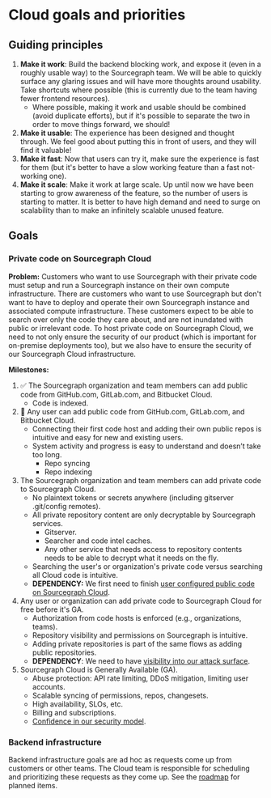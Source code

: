 # Cloud goals and priorities

## Guiding principles

1. **Make it work**: Build the backend blocking work, and expose it (even in a roughly usable way) to the Sourcegraph team. We will be able to quickly surface any glaring issues and will have more thoughts around usability. Take shortcuts where possible (this is currently due to the team having fewer frontend resources).
   - Where possible, making it work and usable should be combined (avoid duplicate efforts), but if it's possible to separate the two in order to move things forward, we should!
1. **Make it usable**: The experience has been designed and thought through. We feel good about putting this in front of users, and they will find it valuable!
1. **Make it fast**: Now that users can try it, make sure the experience is fast for them (but it's better to have a slow working feature than a fast not-working one).
1. **Make it scale**: Make it work at large scale. Up until now we have been starting to grow awareness of the feature, so the number of users is starting to matter. It is better to have high demand and need to surge on scalability than to make an infinitely scalable unused feature.

## Goals

### Private code on Sourcegraph Cloud

**Problem:** Customers who want to use Sourcegraph with their private code must setup and run a Sourcegraph instance on their own compute infrastructure. There are customers who want to use Sourcegraph but don't want to have to deploy and operate their own Sourcegraph instance and associated compute infrastructure. These customers expect to be able to search over only the code they care about, and are not inundated with public or irrelevant code. To host private code on Sourcegraph Cloud, we need to not only ensure the security of our product (which is important for on-premise deployments too), but we also have to ensure the security of our Sourcegraph Cloud infrastructure.

**Milestones:**

1. ✅ The Sourcegraph organization and team members can add public code from GitHub.com, GitLab.com, and Bitbucket Cloud.
   - Code is indexed.
1. 🔄 Any user can add public code from GitHub.com, GitLab.com, and Bitbucket Cloud.
   - Connecting their first code host and adding their own public repos is intuitive and easy for new and existing users.
   - System activity and progress is easy to understand and doesn’t take too long.
     - Repo syncing
     - Repo indexing
1. The Sourcegraph organization and team members can add private code to Sourcegraph Cloud.
   - No plaintext tokens or secrets anywhere (including gitserver .git/config remotes).
   - All private repository content are only decryptable by Sourcegraph services.
     - Gitserver.
     - Searcher and code intel caches.
     - Any other service that needs access to repository contents needs to be able to decrypt what it needs on the fly.
   - Searching the user's or organization's private code versus searching all Cloud code is intuitive.
   - **DEPENDENCY:** We first need to finish [user configured public code on Sourcegraph Cloud](#user-configured-public-code-on-sourcegraph-cloud).
1. Any user or organization can add private code to Sourcegraph Cloud for free before it's GA.
   - Authorization from code hosts is enforced (e.g., organizations, teams).
   - Repository visibility and permissions on Sourcegraph is intuitive.
   - Adding private repositories is part of the same flows as adding public repositories.
   - **DEPENDENCY**: We need to have [visibility into our attack surface](../security/index.md#visibility-into-sourcegraph-clouds-attack-surface).
1. Sourcegraph Cloud is Generally Available (GA).
   - Abuse protection: API rate limiting, DDoS mitigation, limiting user accounts.
   - Scalable syncing of permissions, repos, changesets.
   - High availability, SLOs, etc.
   - Billing and subscriptions.
   - [Confidence in our security model](../security/index.md#confidence-in-our-security-model).

### Backend infrastructure

Backend infrastructure goals are ad hoc as requests come up from customers or other teams. The Cloud team is responsible for scheduling and prioritizing these requests as they come up. See the [roadmap](../../product/roadmap.md#cloud) for planned items.
